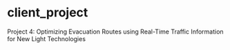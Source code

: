 # client_project
Project 4: Optimizing Evacuation Routes using Real-Time Traffic Information for New Light Technologies
